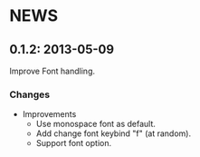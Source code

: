 # NEWS

## 0.1.2: 2013-05-09

Improve Font handling.

### Changes

  * Improvements
    * Use monospace font as default.
    * Add change font keybind "f" (at random).
    * Support font option.

